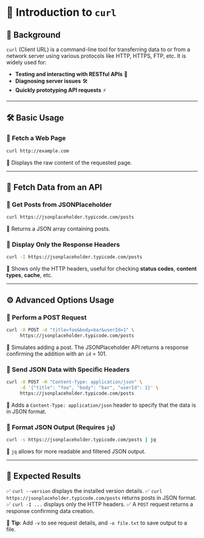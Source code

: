 # 📖 Introduction to `curl`

## 📝 Background

`curl` (Client URL) is a command-line tool for transferring data to or from a network server using various protocols like HTTP, HTTPS, FTP, etc. It is widely used for:
- **Testing and interacting with RESTful APIs** 📡
- **Diagnosing server issues** 🛠️
- **Quickly prototyping API requests** ⚡

---

## 🛠️ Basic Usage

### 🔹 Fetch a Web Page
```sh
curl http://example.com
```
📌 Displays the raw content of the requested page.

---

## 🔎 Fetch Data from an API

### 📌 Get Posts from JSONPlaceholder
```sh
curl https://jsonplaceholder.typicode.com/posts
```
📌 Returns a JSON array containing posts.

### 📌 Display Only the Response Headers
```sh
curl -I https://jsonplaceholder.typicode.com/posts
```
📌 Shows only the HTTP headers, useful for checking **status codes**, **content types**, **cache**, etc.

---

## ⚙️ Advanced Options Usage

### 🔹 Perform a POST Request
```sh
curl -X POST -d "title=foo&body=bar&userId=1" \
     https://jsonplaceholder.typicode.com/posts
```
📌 Simulates adding a post. The JSONPlaceholder API returns a response confirming the addition with an `id` = 101.

### 🔹 Send JSON Data with Specific Headers
```sh
curl -X POST -H "Content-Type: application/json" \
     -d '{"title": "foo", "body": "bar", "userId": 1}' \
     https://jsonplaceholder.typicode.com/posts
```
📌 Adds a `Content-Type: application/json` header to specify that the data is in JSON format.

### 🔹 Format JSON Output (Requires `jq`)
```sh
curl -s https://jsonplaceholder.typicode.com/posts | jq
```
📌 `jq` allows for more readable and filtered JSON output.

---

## 📌 Expected Results

✅ `curl --version` displays the installed version details.
✅ `curl https://jsonplaceholder.typicode.com/posts` returns posts in JSON format.
✅ `curl -I ...` displays only the HTTP headers.
✅ A `POST` request returns a response confirming data creation.

📌 **Tip**: Add `-v` to see request details, and `-o file.txt` to save output to a file.

